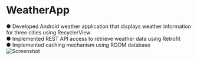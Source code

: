 # WeatherApp
● Developed Android weather application that displays weather information for three cities using RecyclerView</br>
● Implemented REST API access to retrieve weather data using Retrofit</br>
● Implemented caching mechanism using ROOM database</br>
![Screenshot](https://user-images.githubusercontent.com/31425172/131257231-06028996-3fc0-4183-b9dc-edefcc5a58ae.png)
